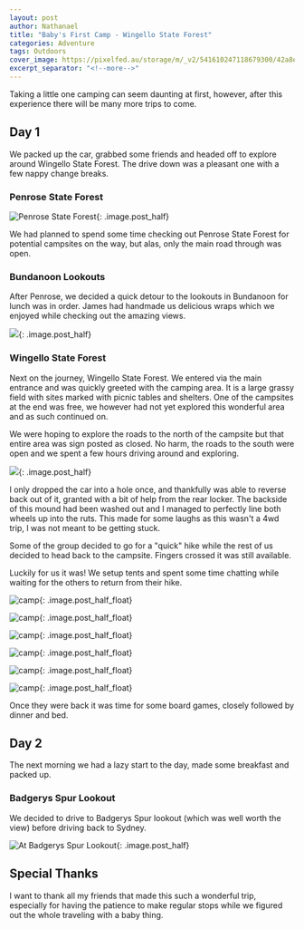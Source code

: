 ```yaml
---
layout: post
author: Nathanael
title: "Baby's First Camp - Wingello State Forest"
categories: Adventure
tags: Outdoors
cover_image: https://pixelfed.au/storage/m/_v2/541610247118679300/42a8ecf32-5a8865/yHq4QsfAZEC0/PZBVY8vUnHqYXiSHOwsz4fqyfG7YnzZQ8erH9PB4.jpg
excerpt_separator: "<!--more-->"
---
```

Taking a little one camping can seem daunting at first, however, after this experience there will be many more trips to come.
<!--more-->

## Day 1

We packed up the car, grabbed some friends and headed off to explore around Wingello State Forest. The drive down was a pleasant one with a few nappy change breaks.

### Penrose State Forest

![Penrose State Forest](https://s3.ap-southeast-2.wasabisys.com/pixelfedau/public/m/_v2/541610247118679300/42a8ecf32-5a8865/3ewrZoUr0IpG/qD4iHiNKjTVxizh9thX1XAIs9DHNaWUVlvY0CKCD.png){: .image.post_half}

We had planned to spend some time checking out Penrose State Forest for potential campsites on the way, but alas, only the main road through was open.

### Bundanoon Lookouts

<!-- ![Bundanoon](https://s3.ap-southeast-2.wasabisys.com/pixelfedau/public/m/_v2/541610247118679300/42a8ecf32-5a8865/r1BLmot68kw4/cGMJxIrkEQ18HwZ2kkRgtHQCMHGxPEniMS0YjQHz.png){: .image.post_half} -->

After Penrose, we decided a quick detour to the lookouts in Bundanoon for lunch was in order. James had handmade us delicious wraps which we enjoyed while checking out the amazing views.

![](https://pixelfed.au/storage/m/_v2/541610247118679300/42a8ecf32-5a8865/Z9H3rQ9sjump/9F76JxVA60U7qW5ielJTTPYsMQsyFQp8ewM4V9NW.jpg){: .image.post_half}

### Wingello State Forest

<!-- ![Wingello State Forest](https://s3.ap-southeast-2.wasabisys.com/pixelfedau/public/m/_v2/541610247118679300/42a8ecf32-5a8865/JbFBDi1H4NwE/YgCBvPlPa2yphkntdNupUd31F06qZ28WtcyXZu5O.png){: .image.post_half} -->

Next on the journey, Wingello State Forest. We entered via the main entrance and was quickly greeted with the camping area. It is a large grassy field with sites marked with picnic tables and shelters. One of the campsites at the end was free, we however had not yet explored this wonderful area and as such continued on.

We were hoping to explore the roads to the north of the campsite but that entire area was sign posted as closed. No harm, the roads to the south were open and we spent a few hours driving around and exploring.

![](https://s3.ap-southeast-2.wasabisys.com/pixelfedau/public/m/_v2/541610247118679300/42a8ecf32-5a8865/73gZgOA5Ezrd/ZBVdzc58VQSCYbgHEdj7hNCvSBwuauBdvr1jtWLj.jpg){: .image.post_half}

I only dropped the car into a hole once, and thankfully was able to reverse back out of it, granted with a bit of help from the rear locker. The backside of this mound had been washed out and I managed to perfectly line both wheels up into the ruts. This made for some laughs as this wasn't a 4wd trip, I was not meant to be getting stuck.

Some of the group decided to go for a "quick" hike while the rest of us decided to head back to the campsite. Fingers crossed it was still available.

Luckily for us it was! We setup tents and spent some time chatting while waiting for the others to return from their hike.

![camp](https://s3.ap-southeast-2.wasabisys.com/pixelfedau/public/m/_v2/541610247118679300/42a8ecf32-5a8865/hVrGONa8h9I1/GqkvJRTW10NFHYodH2NgxbnM3OE7P8HKvc7o3xzE.jpg){: .image.post_half_float}

![camp](https://s3.ap-southeast-2.wasabisys.com/pixelfedau/public/m/_v2/541610247118679300/42a8ecf32-5a8865/g5aK9squo0B5/lViYxo6qvvKP3cWBQ0Jn0Fb8nzOnxWHukHaZKkuN.jpg){: .image.post_half_float}

![camp](https://s3.ap-southeast-2.wasabisys.com/pixelfedau/public/m/_v2/541610247118679300/42a8ecf32-5a8865/wrqAd8LY7ww0/zcjahUgzgzWQVOGFZMBr81KlYZmuWOyT0GJEO9hC.jpg){: .image.post_half_float}

![camp](https://s3.ap-southeast-2.wasabisys.com/pixelfedau/public/m/_v2/541610247118679300/42a8ecf32-5a8865/hi3GvKCJDUFI/shSntTaIlHL2UZoMLqSBpC7y4wO90WubCll1dEfe.jpg){: .image.post_half_float}

![camp](https://s3.ap-southeast-2.wasabisys.com/pixelfedau/public/m/_v2/541610247118679300/42a8ecf32-5a8865/0MGwXzArkmFF/TRL3oiQPgYfOVlvfhUJrCz4J6QXwZP6veHGWgdE5.jpg){: .image.post_half_float}

![camp](https://s3.ap-southeast-2.wasabisys.com/pixelfedau/public/m/_v2/541610247118679300/42a8ecf32-5a8865/MypQCAECS4LN/xRYM3RJC0D1bjsY1rCQgWDMosbuBQCS22kg2csNF.jpg){: .image.post_half_float}

Once they were back it was time for some board games, closely followed by dinner and bed.

## Day 2

The next morning we had a lazy start to the day, made some breakfast and packed up.

### Badgerys Spur Lookout

We decided to drive to Badgerys Spur lookout (which was well worth the view) before driving back to Sydney.

![At Badgerys Spur Lookout](https://pixelfed.au/storage/m/_v2/541610247118679300/42a8ecf32-5a8865/yHq4QsfAZEC0/PZBVY8vUnHqYXiSHOwsz4fqyfG7YnzZQ8erH9PB4.jpg){: .image.post_half}

## Special Thanks

I want to thank all my friends that made this such a wonderful trip, especially for having the patience to make regular stops while we figured out the whole traveling with a baby thing.
